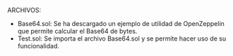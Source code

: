 ARCHIVOS:
* Base64.sol: Se ha descargado un ejemplo de utilidad de OpenZeppelin que permite calcular el Base64 de bytes.
* Test.sol: Se importa el archivo Base64.sol y se permite hacer uso de su funcionalidad.
